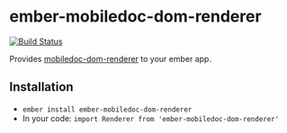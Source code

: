 # ember-mobiledoc-dom-renderer
[![Build Status](https://travis-ci.org/bustlelabs/ember-mobiledoc-dom-renderer.svg?branch=master)](https://travis-ci.org/bustlelabs/ember-mobiledoc-dom-renderer)

Provides [mobiledoc-dom-renderer](https://github.com/bustlelabs/mobiledoc-dom-renderer) to your ember app.

## Installation

* `ember install ember-mobiledoc-dom-renderer`
* In your code: `import Renderer from 'ember-mobiledoc-dom-renderer'`

